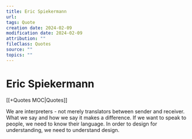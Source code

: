 ```yaml
---
title: Eric Spiekermann
url: 
tags: Quote
creation date: 2024-02-09
modification date: 2024-02-09
attribution: ""
fileClass: Quotes
source: ""
topics: ""
---
```


# Eric Spiekermann

[[+Quotes MOC|Quotes]]

We are interpreters - not merely translators between sender and receiver. What we say and how we say it makes a difference. If we want to speak to people, we need to know their language. In order to design for understanding, we need to understand design.

